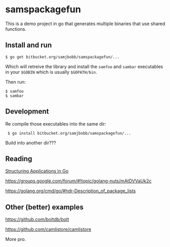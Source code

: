 # samspackagefun

This is a demo project in go that generates multiple binaries that use shared functions. 


## Install and run

    $ go get bitbucket.org/samjbobb/samspackagefun/...
    
Which will retreive the library and install the `samfoo` and `sambar` executables in your `$GOBIN` 
which is usually `$GOPATH/bin`.

Then run:

    $ samfoo
    $ sambar
    
## Development

Re compile those executables into the same dir:
     
     $ go install bitbucket.org/samjbobb/samspackagefun/...
     
Build into another dir???


## Reading

[Structuring Applications in Go](https://medium.com/@benbjohnson/structuring-applications-in-go-3b04be4ff091#.t8p2uhaol)

https://groups.google.com/forum/#!topic/golang-nuts/mAtDVVaUk2c

https://golang.org/cmd/go/#hdr-Description_of_package_lists

## Other (better) examples

https://github.com/boltdb/bolt

https://github.com/camlistore/camlistore

More pro.
